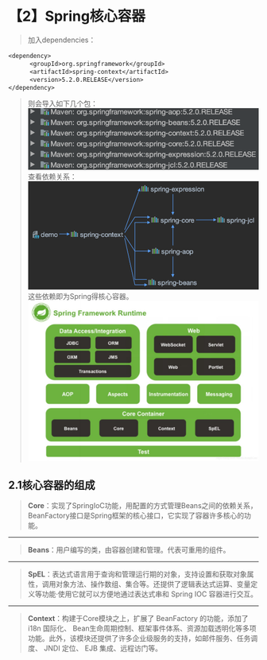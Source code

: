 # 【2】Spring核心容器
> 
> 加入dependencies：
```
<dependency>
      <groupId>org.springframework</groupId>
      <artifactId>spring-context</artifactId>
      <version>5.2.0.RELEASE</version>
</dependency>
```
> 则会导入如下几个包：
> ![54bbb2df6e7346761720fbb8b7b41ed6](【2】Spring核心容器构成.resources/147DABF4-321D-48DB-9A37-338B2F842E4B.png)
> 查看依赖关系：
> ![48b3cd2b0556d7d0d037e59113db4313](【2】Spring核心容器构成.resources/24BD75BF-6BFC-4DDE-9732-B34EE11A218C.png)
> 这些依赖即为Spring得核心容器。
> ![f7f4f9d80716a8d1ee2eb920b909b521](【2】Spring核心容器构成.resources/20191120222458489.jpg)

## 2.1核心容器的组成
> **Core**：实现了SpringIoC功能，用配置的方式管理Beans之间的依赖关系，BeanFactory接口是Spring框架的核心接口，它实现了容器许多核心的功能。
* * *
> **Beans**：用户编写的类，由容器创建和管理。代表可重用的组件。
* * *
> **SpEL**：表达式语言用于查询和管理运行期的对象，支持设置和获取对象属性，调用对象方法、操作数组、集合等。还提供了逻辑表达式运算、变量定义等功能·使用它就可以方便地通过表达式串和 Spring IOC 容器进行交互。
* * *
> **Context**：构建于Core模块之上，扩展了 BeanFactory 的功能，添加了 i18n 国际化、 Bean生命周期控制、框架事件体系、资源加载透明化等多项功能。此外，该模块还提供了许多企业级服务的支持，如邮件服务、任务调度、 JNDI 定位、 EJB 集成、远程访门等。

